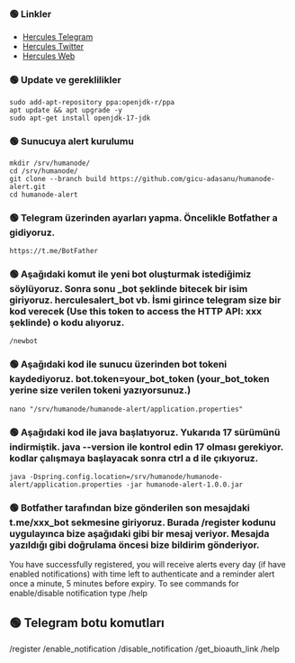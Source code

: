 

###  🟢 Linkler
 * [Hercules Telegram](https://t.me/HerculesNode)
 * [Hercules Twitter](https://twitter.com/Herculesnode)
 * [Hercules Web](https://herculesnode.com)


###  🟢 Update ve gereklilikler
```
sudo add-apt-repository ppa:openjdk-r/ppa
apt update && apt upgrade -y
sudo apt-get install openjdk-17-jdk
```

###  🟢 Sunucuya alert kurulumu
```
mkdir /srv/humanode/
cd /srv/humanode/
git clone --branch build https://github.com/gicu-adasanu/humanode-alert.git
cd humanode-alert
```

###  🟢 Telegram üzerinden ayarları yapma. Öncelikle Botfather a gidiyoruz.
```
https://t.me/BotFather
```

###  🟢 Aşağıdaki komut ile yeni bot oluşturmak istediğimiz söylüyoruz. Sonra sonu _bot şeklinde bitecek bir isim giriyoruz. herculesalert_bot vb. İsmi girince telegram size bir kod verecek (Use this token to access the HTTP API: xxx şeklinde) o kodu alıyoruz. 
```
/newbot
```

###  🟢 Aşağıdaki kod ile sunucu üzerinden bot tokeni kaydediyoruz. bot.token=your_bot_token (your_bot_token yerine size verilen tokeni yazıyorsunuz.)

```
nano "/srv/humanode/humanode-alert/application.properties"
```

###  🟢 Aşağıdaki kod ile java başlatıyoruz. Yukarıda 17 sürümünü indirmiştik. java --version ile kontrol edin 17 olması gerekiyor. kodlar çalışmaya başlayacak sonra ctrl a d ile çıkıyoruz.

```
java -Dspring.config.location=/srv/humanode/humanode-alert/application.properties -jar humanode-alert-1.0.0.jar
```

###  🟢 Botfather tarafından bize gönderilen son mesajdaki t.me/xxx_bot sekmesine giriyoruz. Burada /register kodunu uygulayınca bize aşağıdaki gibi bir mesaj veriyor. Mesajda yazıldığı gibi doğrulama öncesi bize bildirim gönderiyor.


You have successfully registered, you will receive alerts every day (if have enabled notifications) with time left to authenticate and a reminder alert once a minute, 5 minutes before expiry. To see commands for enable/disable notification type /help



##  🟢 Telegram botu komutları

/register
/enable_notification
/disable_notification
/get_bioauth_link
/help

